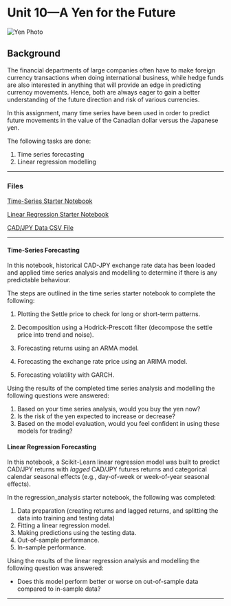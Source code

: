 # Unit 10—A Yen for the Future

![Yen Photo](Images/unit-10-readme-photo.png)

## Background

The financial departments of large companies often have to make foreign currency transactions when doing international business, while hedge funds are also interested in anything that will provide an edge in predicting currency movements. Hence, both are always eager to gain a better understanding of the future direction and risk of various currencies. 

In this assignment, many time series have been used in order to predict future movements in the value of the Canadian dollar versus the Japanese yen.

The following tasks are done:

1. Time series forecasting
2. Linear regression modelling

- - -

### Files

[Time-Series Starter Notebook](Starter_Code/time_series_analysis.ipynb)

[Linear Regression Starter Notebook](Starter_Code/regression_analysis.ipynb)

[CAD/JPY Data CSV File](Starter_Code/cad_jpy.csv)

- - -

#### Time-Series Forecasting

In this notebook, historical CAD-JPY exchange rate data has been loaded and applied time series analysis and modelling to determine if there is any predictable behaviour.

The steps are outlined in the time series starter notebook to complete the following:

1. Plotting the Settle price to check for long or short-term patterns.

2. Decomposition using a Hodrick-Prescott filter (decompose the settle price into trend and noise).

3. Forecasting returns using an ARMA model.

4. Forecasting the exchange rate price using an ARIMA model.

5. Forecasting volatility with GARCH.

Using the results of the completed time series analysis and modelling the following questions were answered:

1. Based on your time series analysis, would you buy the yen now?
2. Is the risk of the yen expected to increase or decrease?
3. Based on the model evaluation, would you feel confident in using these models for trading?

#### Linear Regression Forecasting

In this notebook, a Scikit-Learn linear regression model was built to predict CAD/JPY returns with *lagged* CAD/JPY futures returns and categorical calendar seasonal effects (e.g., day-of-week or week-of-year seasonal effects).

In the regression_analysis starter notebook, the following was completed:

1. Data preparation (creating returns and lagged returns, and splitting the data into training and testing data)
2. Fitting a linear regression model.
3. Making predictions using the testing data.
4. Out-of-sample performance.
5. In-sample performance.

Using the results of the linear regression analysis and modelling the following question was answered:

* Does this model perform better or worse on out-of-sample data compared to in-sample data?

- - -
